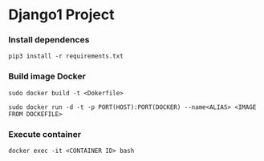 # Django1 Project

### Install dependences
`pip3 install -r requirements.txt`

### Build image Docker
`sudo docker build -t <Dokerfile>`

`sudo docker run -d -t -p PORT(HOST):PORT(DOCKER) --name<ALIAS> <IMAGE FROM DOCKEFILE>`

### Execute container
`docker exec -it <CONTAINER ID> bash`

